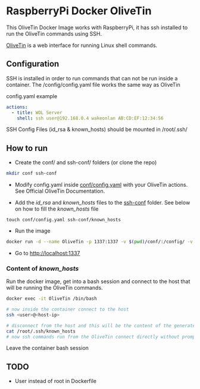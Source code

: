 # RaspberryPi Docker OliveTin

This OliveTin Docker Image works with RaspberryPi, it has ssh installed to run the OliveTin commands using SSH.

[OliveTin](https://github.com/jamesread/OliveTin) is a web interface for running Linux shell commands. 

## Configuration

SSH is installed in order to run commands that can not be run inside a container. The /config/config.yaml file works the same way as OliveTin

config.yaml example
``` yml
actions:
  - title: WOL Server
    shell: ssh user@192.168.0.4 wakeonlan AB:CD:EF:12:34:56
```

SSH Config Files (id_rsa & known_hosts) should be mounted in /root/.ssh/

## How to run

- Create the conf/ and ssh-conf/ folders (or clone the repo)

``` bash
mkdir conf ssh-conf
```

- Modify config.yaml inside [conf/config.yaml](conf/config.yaml) with your OliveTin actions. See Official OliveTin Documentation.

- Add the _id_rsa_ and _known_hosts_ files to the [ssh-conf](ssh-conf) folder. See below on how to fill the _known_hosts_ file

```
touch conf/config.yaml ssh-conf/known_hosts
```

- Run the image

``` bash
docker run -d --name OliveTin -p 1337:1337 -v $(pwd)/conf/:/config/ -v $(pwd)/ssh-conf/:/root/.ssh/ dospina/rpi-olivetin
```

- Go to [http://localhost:1337](http://localhost:1337)

### Content of _known_hosts_

Run the docker image, get into a bash session and connect to the host that will be running the OliveTin commands.

``` bash
docker exec -it OliveTin /bin/bash

# now inside the container connect to the host
ssh <user>@<host-ip>

# disconnect from the host and this will be the content of the generated known_hosts file
cat /root/.ssh/known_hosts
# now ssh commands run from the OliveTin connect directly without prompt
```

Leave the container bash session

## TODO

- User instead of root in Dockerfile